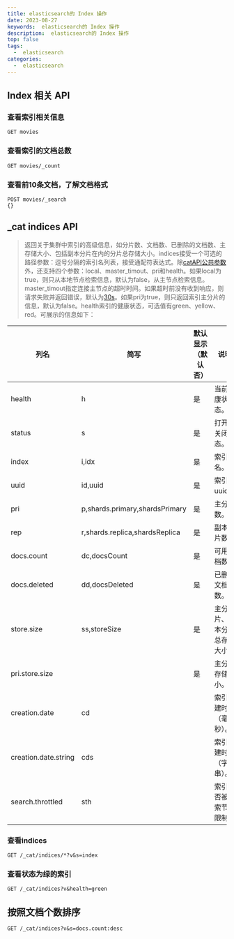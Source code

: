 ```yaml
---
title: elasticsearch的 Index 操作
date: 2023-08-27
keywords:  elasticsearch的 Index 操作
description:  elasticsearch的 Index 操作 
top: false
tags:
  -  elasticsearch
categories:
  -  elasticsearch
---
```


## Index 相关 API

### 查看索引相关信息

```shell
GET movies
```

### 查看索引的文档总数

```shell
GET movies/_count
```

### 查看前10条文档，了解文档格式

```shell
POST movies/_search
{}
```

## _cat indices API

> 返回关于集群中索引的高级信息，如分片数、文档数、已删除的文档数、主存储大小、包括副本分片在内的分片总存储大小。indices接受一个可选的路径参数：逗号分隔的索引名列表，接受通配符表达式。除[catAPI公共参数](https://blog.csdn.net/asty9000/article/details/98440454)外，还支持四个参数：local、master_timout、pri和health。如果local为true，则只从本地节点检索信息，默认为false，从主节点检索信息。master_timout指定连接主节点的超时时间。如果超时前没有收到响应，则请求失败并返回错误，默认为[30s](https://blog.csdn.net/asty9000/article/details/98440454#t1)。如果pri为true，则只返回索引主分片的信息，默认为false。health索引的健康状态，可选值有green、yellow、red。可展示的信息如下：

| **列名**             | **简写**                       | **默认显示 （默认否）** | **说明**                     |
| -------------------- | ------------------------------ | ----------------------- | ---------------------------- |
| health               | h                              | 是                      | 当前健康状态。               |
| status               | s                              | 是                      | 打开/关闭状态。              |
| index                | i,idx                          | 是                      | 索引名。                     |
| uuid                 | id,uuid                        | 是                      | 索引uuid。                   |
| pri                  | p,shards.primary,shardsPrimary | 是                      | 主分片数。                   |
| rep                  | r,shards.replica,shardsReplica | 是                      | 副本分片数。                 |
| docs.count           | dc,docsCount                   | 是                      | 可用文档数。                 |
| docs.deleted         | dd,docsDeleted                 | 是                      | 已删除文档数。               |
| store.size           | ss,storeSize                   | 是                      | 主分片、副本分片总存储大小。 |
| pri.store.size       |                                | 是                      | 主分片存储大小。             |
| creation.date        | cd                             |                         | 索引创建时间（毫秒）。       |
| creation.date.string | cds                            |                         | 索引创建时间（字符串）。     |
| search.throttled     | sth                            |                         | 索引是否被搜索节流限制。     |

### 查看indices

```shell
GET /_cat/indices/*?v&s=index
```

### 查看状态为绿的索引

```shell
GET /_cat/indices?v&health=green
```

## 按照文档个数排序

```shell
GET /_cat/indices?v&s=docs.count:desc
```

